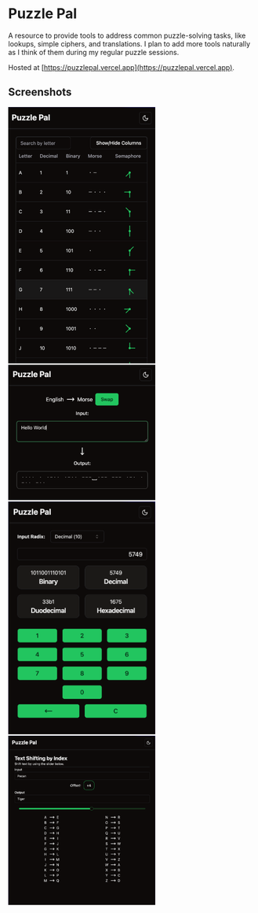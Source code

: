 # Puzzle Pal

A resource to provide tools to address common puzzle-solving tasks, like lookups, simple ciphers, and translations. I plan to add more tools naturally as I think of them during my regular puzzle sessions.

Hosted at [https://puzzlepal.vercel.app](https://puzzlepal.vercel.app).

## Screenshots

<img src="./screenshots/screenshot-lookup-table.png" width="300" alt="Lookup Table">
<img src="./screenshots/screenshot-morse-conversion.png" width="300" alt="Morse Conversion">
<img src="./screenshots/screenshot-numeric-conversion.png" width="300" alt="Numeric Conversion">
<img src="./screenshots/screenshot-shift.png" width="300" alt="Caesar Cipher">
